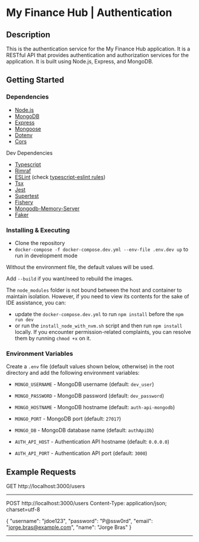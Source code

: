 # My Finance Hub | Authentication

## Description

This is the authentication service for the My Finance Hub application. It is a RESTful API that provides authentication and authorization services for the application. It is built using Node.js, Express, and MongoDB.

## Getting Started

### Dependencies

* [Node.js](https://nodejs.org/en/)
* [MongoDB](https://www.mongodb.com/)
* [Express](https://github.com/expressjs/express#readme)
* [Mongoose](https://github.com/Automattic/mongoose#readme)
* [Dotenv](https://github.com/motdotla/dotenv#readme)
* [Cors](https://github.com/expressjs/cors#readme)

Dev Dependencies

* [Typescript](https://github.com/microsoft/TypeScript/#readme)
* [Rimraf](https://github.com/isaacs/rimraf#readme)
* [ESLint](https://github.com/eslint/eslint#readme) (check  [typescript-eslint rules](https://typescript-eslint.io/rules/))
* [Tsx](https://github.com/esbuild-kit/tsx#readme)
* [Jest](https://github.com/jestjs/jest#readme)
* [Supertest](https://github.com/ladjs/supertest#readme)
* [Fishery](https://github.com/thoughtbot/fishery#readme)
* [Mongodb-Memory-Server](https://github.com/nodkz/mongodb-memory-server)
* [Faker](https://github.com/faker-js/faker#readme)

### Installing & Executing

* Clone the repository
* `docker-compose -f docker-compose.dev.yml --env-file .env.dev up` to run in development mode

Without the environment file, the default values will be used.

Add `--build` if you want/need to rebuild the images.

The `node_modules` folder is not bound between the host and container to maintain isolation. However, if you need to view its contents for the sake of IDE assistance, you can:

* update the `docker-compose.dev.yml` to run `npm install` before the `npm run dev`
* or run the `install_node_with_nvm.sh` script and then run `npm install` locally. If you encounter permission-related complaints, you can resolve them by running `chmod +x` on it.

### Environment Variables

Create a `.env` file (default values shown below, otherwise) in the root directory and add the following environment variables:

* `MONGO_USERNAME` - MongoDB username (default: `dev_user`)
* `MONGO_PASSWORD` - MongoDB password (default: `dev_password`)
* `MONGO_HOSTNAME` - MongoDB hostname (default: `auth-api-mongodb`)
* `MONGO_PORT` - MongoDB port (default: `27017`)
* `MONGO_DB` - MongoDB database name (default: `authApiDb`)

* `AUTH_API_HOST` - Authentication API hostname (default: `0.0.0.0`)
* `AUTH_API_PORT` - Authentication API port (default: `3000`)

## Example Requests

GET http://localhost:3000/users

---

POST http://localhost:3000/users
Content-Type: application/json; charset=utf-8

{
  "username": "jdoe123",
  "password": "P@ssw0rd",
  "email": "jorge.bras@example.com",
  "name": "Jorge Bras"
}

---
